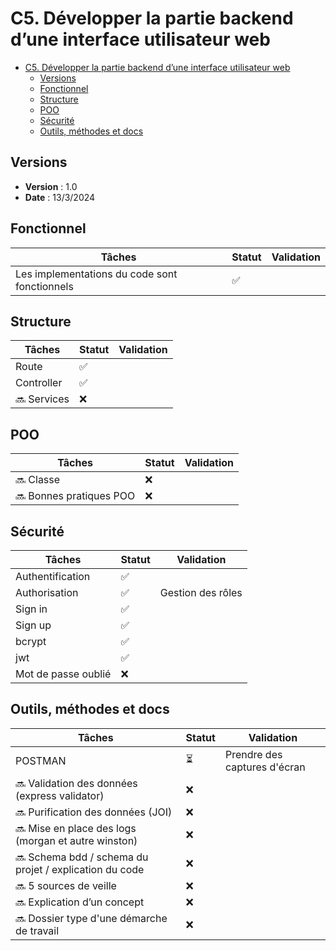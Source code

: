 # C5. Développer la partie backend d’une interface utilisateur web

- [C5. Développer la partie backend d’une interface utilisateur web](#c5-développer-la-partie-backend-dune-interface-utilisateur-web)
  - [Versions](#versions)
  - [Fonctionnel](#fonctionnel)
  - [Structure](#structure)
  - [POO](#poo)
  - [Sécurité](#sécurité)
  - [Outils, méthodes et docs](#outils-méthodes-et-docs)

## Versions

- **Version** : 1.0
- **Date** : 13/3/2024

## Fonctionnel

| Tâches                                        | Statut | Validation |
| --------------------------------------------- | ------ | ---------- |
| Les implementations du code sont fonctionnels | ✅     |            |

## Structure

| Tâches      | Statut | Validation |
| ----------- | ------ | ---------- |
| Route       | ✅     |            |
| Controller  | ✅     |            |
| 🔜 Services | ❌     |            |

## POO

| Tâches                  | Statut | Validation |
| ----------------------- | ------ | ---------- |
| 🔜 Classe               | ❌     |            |
| 🔜 Bonnes pratiques POO | ❌     |            |

## Sécurité

| Tâches              | Statut | Validation        |
| ------------------- | ------ | ----------------- |
| Authentification    | ✅     |                   |
| Authorisation       | ✅     | Gestion des rôles |
| Sign in             | ✅     |                   |
| Sign up             | ✅     |                   |
| bcrypt              | ✅     |                   |
| jwt                 | ✅     |                   |
| Mot de passe oublié | ❌     |                   |

## Outils, méthodes et docs

| Tâches                                                 | Statut | Validation                   |
| ------------------------------------------------------ | ------ | ---------------------------- |
| POSTMAN                                                | ⏳     | Prendre des captures d'écran |
| 🔜 Validation des données (express validator)          | ❌     |                              |
| 🔜 Purification des données (JOI)                      | ❌     |                              |
| 🔜 Mise en place des logs (morgan et autre winston)    | ❌     |                              |
| 🔜 Schema bdd / schema du projet / explication du code | ❌     |                              |
| 🔜 5 sources de veille                                 | ❌     |                              |
| 🔜 Explication d’un concept                            | ❌     |                              |
| 🔜 Dossier type d'une démarche de travail              | ❌     |                              |
